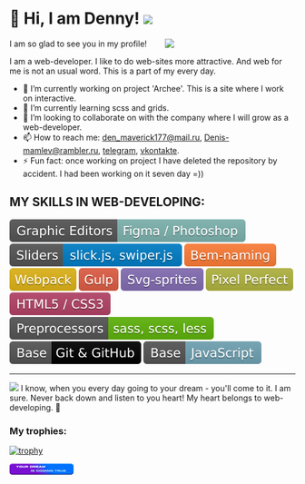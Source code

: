 
<div class="main-info profile">
  <h1 class="profile__title">👋 Hi, I am Denny!  <img src="https://media.giphy.com/media/12oufCB0MyZ1Go/giphy.gif" width="50"> </h1>
  
<img align='right' src="https://media.giphy.com/media/M9gbBd9nbDrOTu1Mqx/giphy.gif" width="230">
  
  <p class="profile__text-greed">
    I am so glad to see you in my profile!
  </p>

  <p class="profile__text-about">
    I am a web-developer. I like to do web-sites more attractive. And web for me is not an usual word. This is a part of my every day.
  </p>
  
- 🔭 I’m currently working on project 'Archee'. This is a site where I work on interactive. 
- 🌱 I’m currently learning scss and grids. 
- 👯 I’m looking to collaborate on  with the company where I will grow as a web-developer.  
- 📫 How to reach me: den_maverick177@mail.ru, Denis-mamlev@rambler.ru, [telegram](https://t.me/Denny_maverick), [vkontakte](https://vk.com/maverick177). 
- ⚡ Fun fact: once working on project I have deleted the repository by accident. I had been working on it seven day =)) 

<h2 class="profile__skills-title">
  MY SKILLS IN WEB-DEVELOPING: 
</h2>

<img src="./img/bages/1.svg" alt="skill icon">
<img src="./img/bages/2.svg" alt="skill icon">
<img src="./img/bages/3.svg" alt="skill icon">
<img src="./img/bages/4.svg" alt="skill icon">
<img src="./img/bages/5.svg" alt="skill icon">
<img src="./img/bages/6.svg" alt="skill icon">
<img src="./img/bages/7.svg" alt="skill icon">
<img src="./img/bages/8.svg" alt="skill icon">
<img src="./img/bages/9.svg" alt="skill icon">
<img src="./img/bages/10.svg" alt="skill icon">
<img src="./img/bages/11.svg" alt="skill icon">
  
***  

<p>
  <img src="https://media.giphy.com/media/VgCDAzcKvsR6OM0uWg/giphy.gif" width="50"> I know, when you every day going to your dream - you'll come to it. I am sure. Never back down and listen to you heart! My heart belongs to web-developing. 💖
</p>
  
  ### My trophies:
  
  [![trophy](https://github-profile-trophy.vercel.app/?username=DennyMaverick&theme=algolia)](https://github.com/DennyMaverick/github-profile-trophy)
  
 
<img src="./img/your-dream-is-coming-true.png" alt="dream is coming true"> 
  
</div>
